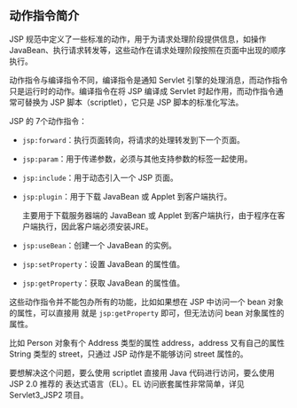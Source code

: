 ## 动作指令简介 ##

JSP 规范中定义了一些标准的动作，用于为请求处理阶段提供信息，如操作 JavaBean、执行请求转发等，这些动作在请求处理阶段按照在页面中出现的顺序执行。

动作指令与编译指令不同，编译指令是通知 Servlet 引擎的处理消息，而动作指令只是运行时的动作。编译指令在将 JSP 编译成 Servlet 时起作用，而动作指令通常可替换为 JSP 脚本（scriptlet），它只是 JSP 脚本的标准化写法。

JSP 的 7个动作指令：

* `jsp:forward`：执行页面转向，将请求的处理转发到下一个页面。
* `jsp:param`：用于传递参数，必须与其他支持参数的标签一起使用。
* `jsp:include`：用于动态引入一个 JSP 页面。
* `jsp:plugin`：用于下载 JavaBean 或 Applet 到客户端执行。
	
	主要用于下载服务器端的 JavaBean 或 Applet 到客户端执行，由于程序在客户端执行，因此客户端必须安装JRE。
* `jsp:useBean`：创建一个 JavaBean 的实例。
* `jsp:setProperty`：设置 JavaBean 的属性值。
* `jsp:getProperty`：获取 JavaBean 的属性值。

这些动作指令并不能包办所有的功能，比如如果想在 JSP 中访问一个 bean 对象的属性，可以直接用 就是 `jsp:getProperty` 即可，但无法访问 bean 对象属性的属性。

比如 Person 对象有个 Address 类型的属性 address，address 又有自己的属性 String 类型的 street，只通过 JSP 动作是不能够访问 street 属性的。

要想解决这个问题，要么使用 scriptlet 直接用 Java 代码进行访问，要么使用 JSP 2.0 推荐的 表达式语言（EL）。EL 访问嵌套属性非常简单，详见 Servlet3_JSP2 项目。 
